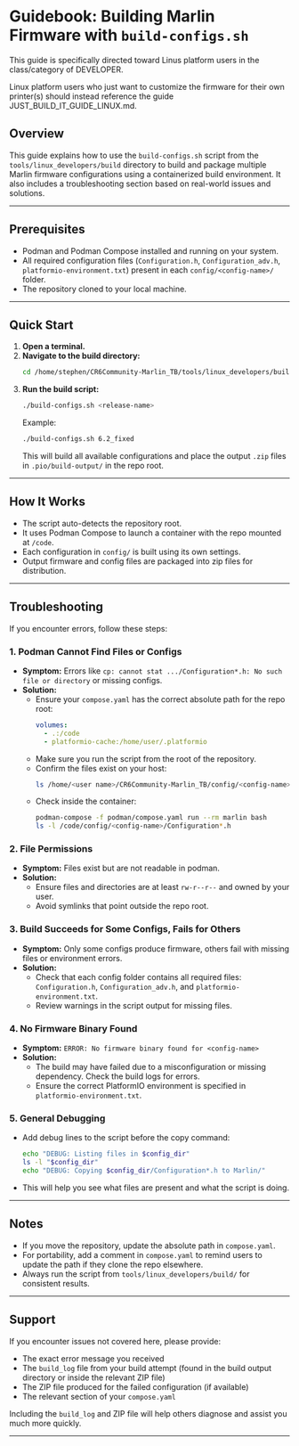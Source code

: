 # Guidebook: Building Marlin Firmware with `build-configs.sh`

This guide is specifically directed toward Linus platform users in the class/category of DEVELOPER.  

Linux platform users who just want to customize the firmware for their own printer(s) should instead reference the guide JUST_BUILD_IT_GUIDE_LINUX.md.


## Overview
This guide explains how to use the `build-configs.sh` script from the `tools/linux_developers/build` directory to build and package multiple Marlin firmware configurations using a containerized build environment. It also includes a troubleshooting section based on real-world issues and solutions.

---

## Prerequisites
- Podman and Podman Compose installed and running on your system.
- All required configuration files (`Configuration.h`, `Configuration_adv.h`, `platformio-environment.txt`) present in each `config/<config-name>/` folder.
- The repository cloned to your local machine.

---

## Quick Start
1. **Open a terminal.**
2. **Navigate to the build directory:**
   ```bash
   cd /home/stephen/CR6Community-Marlin_TB/tools/linux_developers/build
   ```
3. **Run the build script:**
   ```bash
   ./build-configs.sh <release-name>
   ```
   Example:
   ```bash
   ./build-configs.sh 6.2_fixed
   ```
   This will build all available configurations and place the output `.zip` files in `.pio/build-output/` in the repo root.

---

## How It Works
- The script auto-detects the repository root.
- It uses Podman Compose to launch a container with the repo mounted at `/code`.
- Each configuration in `config/` is built using its own settings.
- Output firmware and config files are packaged into zip files for distribution.

---

## Troubleshooting
If you encounter errors, follow these steps:

### 1. Podman Cannot Find Files or Configs
- **Symptom:** Errors like `cp: cannot stat .../Configuration*.h: No such file or directory` or missing configs.
- **Solution:**
  - Ensure your `compose.yaml` has the correct absolute path for the repo root:
    ```yaml
    volumes:
      - .:/code
      - platformio-cache:/home/user/.platformio
    ```
  - Make sure you run the script from the root of the repository.
  - Confirm the files exist on your host:
    ```bash
    ls /home/<user name>/CR6Community-Marlin_TB/config/<config-name>/Configuration*.h
    ```
  - Check inside the container:
    ```bash
    podman-compose -f podman/compose.yaml run --rm marlin bash
    ls -l /code/config/<config-name>/Configuration*.h
    ```

### 2. File Permissions
- **Symptom:** Files exist but are not readable in podman.
- **Solution:**
  - Ensure files and directories are at least `rw-r--r--` and owned by your user.
  - Avoid symlinks that point outside the repo root.

### 3. Build Succeeds for Some Configs, Fails for Others
- **Symptom:** Only some configs produce firmware, others fail with missing files or environment errors.
- **Solution:**
  - Check that each config folder contains all required files: `Configuration.h`, `Configuration_adv.h`, and `platformio-environment.txt`.
  - Review warnings in the script output for missing files.

### 4. No Firmware Binary Found
- **Symptom:** `ERROR: No firmware binary found for <config-name>`
- **Solution:**
  - The build may have failed due to a misconfiguration or missing dependency. Check the build logs for errors.
  - Ensure the correct PlatformIO environment is specified in `platformio-environment.txt`.

### 5. General Debugging
- Add debug lines to the script before the copy command:
  ```bash
  echo "DEBUG: Listing files in $config_dir"
  ls -l "$config_dir"
  echo "DEBUG: Copying $config_dir/Configuration*.h to Marlin/"
  ```
- This will help you see what files are present and what the script is doing.

---

## Notes
- If you move the repository, update the absolute path in `compose.yaml`.
- For portability, add a comment in `compose.yaml` to remind users to update the path if they clone the repo elsewhere.
- Always run the script from `tools/linux_developers/build/` for consistent results.

---

## Support
If you encounter issues not covered here, please provide:
- The exact error message you received
- The `build_log` file from your build attempt (found in the build output directory or inside the relevant ZIP file)
- The ZIP file produced for the failed configuration (if available)
- The relevant section of your `compose.yaml`

Including the `build_log` and ZIP file will help others diagnose and assist you much more quickly.

---
